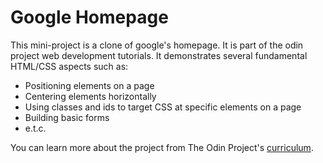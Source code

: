 Google Homepage
================

This mini-project is a clone of google's homepage. It is part of the odin project web development tutorials. It demonstrates several fundamental HTML/CSS aspects such as:
* Positioning elements on a page
* Centering elements horizontally
* Using classes and ids to target CSS at specific elements on a page
* Building basic forms
* e.t.c.

You can learn more about the project from The Odin Project's [curriculum](http://www.theodinproject.com/courses/web-development-101/lessons/html-css). 
